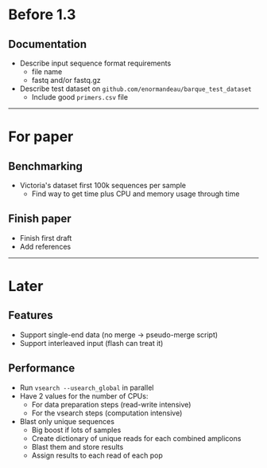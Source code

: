 # Before 1.3

## Documentation
- Describe input sequence format requirements
  - file name
  - fastq and/or fastq.gz
- Describe test dataset on `github.com/enormandeau/barque_test_dataset`
  - Include good `primers.csv` file

---

# For paper

## Benchmarking
- Victoria's dataset first 100k sequences per sample
  - Find way to get time plus CPU and memory usage through time

## Finish paper
- Finish first draft
- Add references

---

# Later

## Features
- Support single-end data (no merge -> pseudo-merge script)
- Support interleaved input (flash can treat it)

## Performance
- Run `vsearch --usearch_global` in parallel
- Have 2 values for the number of CPUs:
  - For data preparation steps (read-write intensive)
  - For the vsearch steps (computation intensive)
- Blast only unique sequences
  - Big boost if lots of samples
  - Create dictionary of unique reads for each combined amplicons
  - Blast them and store results
  - Assign results to each read of each pop
